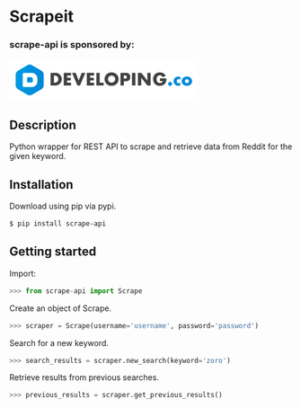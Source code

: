 # Scrapeit

### scrape-api is sponsored by:	
<a href="https://www.developingnow.com/"><img src="https://github.com/alinisarhaider/ytkd_api/blob/master/developingco_logo.png?raw=true"/></a>

## Description
Python wrapper for REST API to scrape and retrieve data from Reddit for the given keyword.

## Installation

Download using pip via pypi.

```bash
$ pip install scrape-api
```

## Getting started

Import:

```python
>>> from scrape-api import Scrape
```


Create an object of Scrape.
```python
>>> scraper = Scrape(username='username', password='password')
```
Search for a new keyword.
```python
>>> search_results = scraper.new_search(keyword='zoro')
```
Retrieve results from previous searches.
```python
>>> previous_results = scraper.get_previous_results()
```